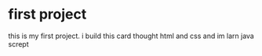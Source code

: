 # first project
this is my first project. i build this card thought html and css and im larn java scrept